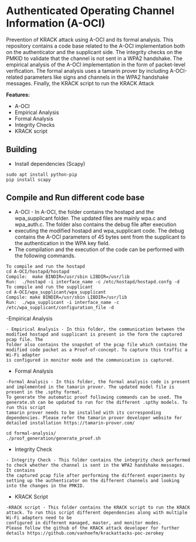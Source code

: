 # Authenticated Operating Channel Information (A-OCI)
Prevention of KRACK attack using A-OCI and its formal analysis. This repository contains
a code base related to the A-OCI implementation both on the authenticator and the supplicant side.
The integrity checks on the PMKID to validate that the channel is not sent in a WPA2 handshake.
The empirical analysis of the A-OCI implementation in the form of packet-level verification. 
The formal analysis uses a tamarin prover by including A-OCI-related parameters like signs and channels
in the WPA2 handshake messages. Finally, the KRACK script to run the KRACK Attack



**Features:**

- A-OCI
- Empirical Analysis
- Formal Analysis
- Integrity Checks
- KRACK script
  
## Building

- Install dependencies (Scapy)
```
sudo apt install python-pip
pip install scapy
```


## Compile and Run different code base

- A-OCI - In A-OCI, the folder contains the hostapd and the wpa_supplicant folder. The updated files are mainly wpa.c and wpa_auth.c. The folder also contains the debug file after execution
- executing the modified hostapd and wpa_supplicant code. The debug contains the A-OCI parameters of 45 bytes sent from the supplicant to the authentication in the WPA key field.
- The compilation and the execution of the code can be performed with the following commands.
```
To compile and run the hostapd
cd A-OCI/hostapd/hostapd
Compile:  make BINDIR=/usr/sbin LIBDIR=/usr/lib
Run:  ./hostapd -i interface_name -c /etc/hostapd/hostapd.confg -d
To compile and run the supplicant
cd A-OCI/wpa_supplicant/wpa_supplicant
Compile: make BINDIR=/usr/sbin LIBDIR=/usr/lib 
Run:  ./wpa_supplicant -i interface_name -c /etc/wpa_supplicant/configuration_file -d
```

-Empirical Analysis

```
- Empirical Analysis - In this folder, the communication between the modified hostapd and supplicant is present in the form the captured pcap file. The
folder also contains the snapshot of the pcap file which contains the modified code packet as a Proof-of-concept. To capture this traffic a Wi-Fi adapter
is configured in monitor mode and the communication is captured.

```


- Formal Analysis

```
-Formal Analysis - In this folder, the formal analysis code is present and implemented in the tamarin prover. The updated model file is present in the .spthy format.
To generate the automatic proof following commands can be used. The generate.sh can be updated to run for the different .spthy models. To run this script
tamarin prover needs to be installed with its corresponding dependencies. Please refer the tamarin prover developer website for detailed installation https://tamarin-prover.com/

cd formal-analysis/
./proof_generation/generate_proof.sh
```
- Integrity Check
```
- Integrity Check - This folder contains the integrity check performed to check whether the channel is sent in the WPA2 handshake messages. It contains
the captured pcap file after performing the different experiments by setting up the authenticator on the different channels and looking into the changes in the PMKID.
```
- KRACK Script

```
-KRACK script - This folder contains the KRACK script to run the KRACK attack. To run this script different dependencies along with multiple Wi-Fi adapters need to be
configured in different managed, master, and monitor modes.
Please follow the github of the KRACK attack developer for further details https://github.com/vanhoefm/krackattacks-poc-zerokey

```
